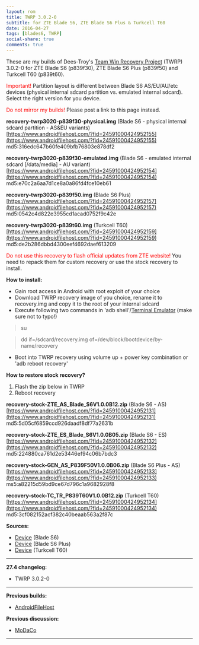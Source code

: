 ```yaml
---
layout: rom
title: TWRP 3.0.2-0
subtitle: for ZTE Blade S6, ZTE Blade S6 Plus & Turkcell T60
date: 2016-04-27
tags: [blades6, TWRP]
social-share: true
comments: true
---
```


These are my builds of Dees-Troy's [Team Win Recovery Project](https://twrp.me) (TWRP) 3.0.2-0 for ZTE Blade S6 (p839f30), ZTE Blade S6 Plus (p839f50) and Turkcell T60 (p839t60).

<span style="color:#FF0000;">Important!</span> Partition layout is different between Blade S6 AS/EU/AU/etc devices (physical internal sdcard partition vs. emulated internal sdcard). Select the right version for you device.

<span style="color:#FF0000;">Do not mirror my builds!</span> Please post a link to this page instead.

**recovery-twrp3020-p839f30-physical.img** (Blade S6 - physical internal sdcard partition - AS&EU variants)  
[https://www.androidfilehost.com/?fid=24591000424952155](https://www.androidfilehost.com/?fid=24591000424952155)  
md5:316edc647b60fe409bfb76803e878df2

**recovery-twrp3020-p839f30-emulated.img** (Blade S6 - emulated internal sdcard [/data/media] - AU variant)  
[https://www.androidfilehost.com/?fid=24591000424952154](https://www.androidfilehost.com/?fid=24591000424952154)  
md5:e70c2a6aa7d1ce8a0a86fd4fce10eb61

**recovery-twrp3020-p839f50.img** (Blade S6 Plus)  
[https://www.androidfilehost.com/?fid=24591000424952157](https://www.androidfilehost.com/?fid=24591000424952157)  
md5:0542c4d822e3955cd1acad0752f9c42e

**recovery-twrp3020-p839t60.img** (Turkcell T60)  
[https://www.androidfilehost.com/?fid=24591000424952159](https://www.androidfilehost.com/?fid=24591000424952159)  
md5:de2b286dbbd4300eef4692daef613209

<span style="color:#FF0000;">Do not use this recovery to flash official updates from ZTE website!</span> You need to repack them for custom recovery or use the stock recovery to install.

**How to install:**

- Gain root access in Android with root exploit of your choice
- Download TWRP recovery image of you choice, rename it to recovery.img and copy it to the root of your internal sdcard
- Execute following two commands in 'adb shell'/[Terminal Emulator](https://play.google.com/store/apps/details?id=jackpal.androidterm) (make sure not to typo!)

>su

>dd if=/sdcard/recovery.img of=/dev/block/bootdevice/by-name/recovery

- Boot into TWRP recovery using volume up + power key combination or 'adb reboot recovery'

**How to restore stock recovery?**

1. Flash the zip below in TWRP
2. Reboot recovery

**recovery-stock-ZTE_AS_Blade_S6V1.0.0B12.zip** (Blade S6 - AS)  
[https://www.androidfilehost.com/?fid=24591000424952131](https://www.androidfilehost.com/?fid=24591000424952131)  
md5:5d05cf6859ccd926daadf8df77a2631b

**recovery-stock-ZTE_ES_Blade_S6V1.0.0B05.zip** (Blade S6 - ES)  
[https://www.androidfilehost.com/?fid=24591000424952132](https://www.androidfilehost.com/?fid=24591000424952132)  
md5:224880ca761d2e53446ef94c06b7bdc3

**recovery-stock-GEN_AS_P839F50V1.0.0B06.zip** (Blade S6 Plus - AS)  
[https://www.androidfilehost.com/?fid=24591000424952133](https://www.androidfilehost.com/?fid=24591000424952133)  
ms5:a82215d59bd9ce67d796c1a9682928f8

**recovery-stock-TC_TR_P839T60V1.0.0B12.zip** (Turkcell T60)  
[https://www.androidfilehost.com/?fid=24591000424952134](https://www.androidfilehost.com/?fid=24591000424952134)  
md5:3cf082152acf382c40beaab563a2f87c

**Sources:**

- [Device](https://gitlab.com/Konsta/android_device_zte_p839f30) (Blade S6)
- [Device](https://gitlab.com/Konsta/android_device_zte_p839f50) (Blade S6 Plus)
- [Device](https://gitlab.com/Konsta/android_device_zte_p839t60) (Turkcell T60)

----

**27.4 changelog:**

- TWRP 3.0.2-0

----

**Previous builds:**

- [AndroidFileHost](https://www.androidfilehost.com/?w=files&flid=89959)

**Previous discussion:**

- [MoDaCo](http://www.modaco.com/forums/topic/375597-twrp-3020/)

----
